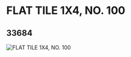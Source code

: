 # FLAT TILE 1X4, NO. 100
## 33684
![FLAT TILE 1X4, NO. 100](https://lc-www-live-s.legocdn.com/media/bricks/5/2/6189049.jpg)